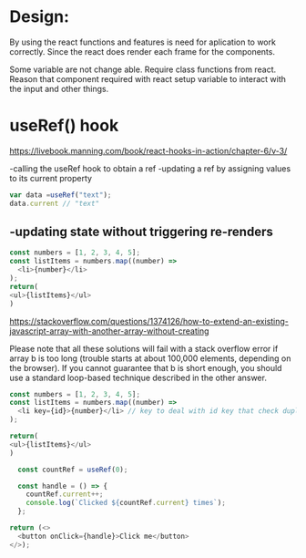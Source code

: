 # Design:
  By using the react functions and features is need for aplication to work correctly. Since the react does render each frame for the components.

  Some variable are not change able. Require class functions from react. Reason that component required with react setup variable to interact with the input and other things.


# useRef() hook
https://livebook.manning.com/book/react-hooks-in-action/chapter-6/v-3/


-calling the useRef hook to obtain a ref
-updating a ref by assigning values to its current property
```js
var data =useRef("text");
data.current // "text"
```
-updating state without triggering re-renders
-






```js
const numbers = [1, 2, 3, 4, 5];
const listItems = numbers.map((number) =>
  <li>{number}</li>
);
return(
<ul>{listItems}</ul>
)
```
https://stackoverflow.com/questions/1374126/how-to-extend-an-existing-javascript-array-with-another-array-without-creating

Please note that all these solutions will fail with a stack overflow error if array b is too long (trouble starts at about 100,000 elements, depending on the browser).
If you cannot guarantee that b is short enough, you should use a standard loop-based technique described in the other answer.

```js
const numbers = [1, 2, 3, 4, 5];
const listItems = numbers.map((number) =>
  <li key={id}>{number}</li> // key to deal with id key that check duplicate
);

return(
<ul>{listItems}</ul>
)
```

```js
  const countRef = useRef(0);

  const handle = () => {
    countRef.current++;
    console.log(`Clicked ${countRef.current} times`);
  };

return (<>
  <button onClick={handle}>Click me</button>
</>);  

```




